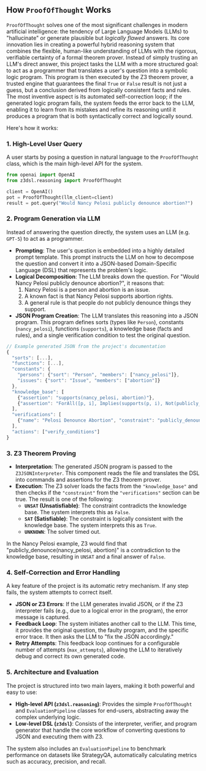 ## How `ProofOfThought` Works

`ProofOfThought` solves one of the most significant challenges in modern
artificial intelligence: the tendency of Large Language Models (LLMs) to
"hallucinate" or generate plausible but *logically flawed* answers. Its core
innovation lies in creating a powerful hybrid reasoning system that combines
the flexible, human-like understanding of LLMs with the rigorous, verifiable
certainty of a formal theorem prover.  Instead of simply trusting an LLM's
direct answer, this project tasks the LLM with a more structured goal: to act
as a programmer that translates a user's question into a symbolic logic
program. This program is then executed by the Z3 theorem prover, a trusted
engine that guarantees the final `True` or `False` result is not just a guess,
but a conclusion derived from logically consistent facts and rules. The most
inventive aspect is its automated self-correction loop; if the generated logic
program fails, the system feeds the error back to the LLM, enabling it to learn
from its mistakes and refine its reasoning until it produces a program that is
both syntactically correct and logically sound.

Here's how it works:

### 1. High-Level User Query

A user starts by posing a question in natural language to the `ProofOfThought`
class, which is the main high-level API for the system.

```python
from openai import OpenAI
from z3dsl.reasoning import ProofOfThought

client = OpenAI()
pot = ProofOfThought(llm_client=client)
result = pot.query("Would Nancy Pelosi publicly denounce abortion?")
```

### 2. Program Generation via LLM

Instead of answering the question directly, the system uses an LLM (e.g. `GPT-5`) to act as a programmer.

*   **Prompting**: The user's question is embedded into a highly detailed prompt template. This prompt instructs the LLM on how to decompose the question and convert it into a JSON-based Domain-Specific Language (DSL) that represents the problem's logic.
*   **Logical Decomposition**: The LLM breaks down the question. For "Would Nancy Pelosi publicly denounce abortion?", it reasons that:
    1.  Nancy Pelosi is a person and abortion is an issue.
    2.  A known fact is that Nancy Pelosi supports abortion rights.
    3.  A general rule is that people do not publicly denounce things they support.
*   **JSON Program Creation**: The LLM translates this reasoning into a JSON program. This program defines sorts (types like `Person`), constants (`nancy_pelosi`), functions (`supports`), a knowledge base (facts and rules), and a single verification condition to test the original question.

```javascript
// Example generated JSON from the project's documentation
{
  "sorts": [...],
  "functions": [...],
  "constants": {
    "persons": {"sort": "Person", "members": ["nancy_pelosi"]},
    "issues": {"sort": "Issue", "members": ["abortion"]}
  },
  "knowledge_base": [
    {"assertion": "supports(nancy_pelosi, abortion)"},
    {"assertion": "ForAll([p, i], Implies(supports(p, i), Not(publicly_denounce(p, i))))"}
  ],
  "verifications": [
    {"name": "Pelosi Denounce Abortion", "constraint": "publicly_denounce(nancy_pelosi, abortion)"}
  ],
  "actions": ["verify_conditions"]
}
```

### 3. Z3 Theorem Proving

*   **Interpretation**: The generated JSON program is passed to the `Z3JSONInterpreter`. This component reads the file and translates the DSL into commands and assertions for the Z3 theorem prover.
*   **Execution**: The Z3 solver loads the facts from the `"knowledge_base"` and then checks if the `"constraint"` from the `"verifications"` section can be true. The result is one of the following:
    *   **`UNSAT` (Unsatisfiable)**: The constraint contradicts the knowledge base. The system interprets this as `False`.
    *   **`SAT` (Satisfiable)**: The constraint is logically consistent with the knowledge base. The system interprets this as `True`.
    *   **`UNKNOWN`**: The solver timed out.

In the Nancy Pelosi example, Z3 would find that "publicly_denounce(nancy_pelosi, abortion)" is a contradiction to the knowledge base, resulting in `UNSAT` and a final answer of `False`.

### 4. Self-Correction and Error Handling

A key feature of the project is its automatic retry mechanism. If any step fails, the system attempts to correct itself.

*   **JSON or Z3 Errors**: If the LLM generates invalid JSON, or if the Z3 interpreter fails (e.g., due to a logical error in the program), the error message is captured.
*   **Feedback Loop**: The system initiates another call to the LLM. This time, it provides the original question, the faulty program, and the specific error trace. It then asks the LLM to "fix the JSON accordingly."
*   **Retry Attempts**: This feedback loop continues for a configurable number of attempts (`max_attempts`), allowing the LLM to iteratively debug and correct its own generated code.

### 5. Architecture and Evaluation

The project is structured into two main layers, making it both powerful and easy to use:

*   **High-level API (`z3dsl.reasoning`)**: Provides the simple `ProofOfThought` and `EvaluationPipeline` classes for end-users, abstracting away the complex underlying logic.
*   **Low-level DSL (`z3dsl`)**: Consists of the interpreter, verifier, and program generator that handle the core workflow of converting questions to JSON and executing them with Z3.

The system also includes an `EvaluationPipeline` to benchmark performance on
datasets like StrategyQA, automatically calculating metrics such as accuracy,
precision, and recall.
